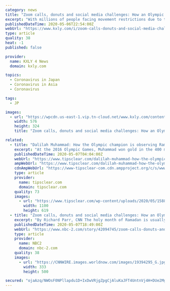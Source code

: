 ```yaml
---
category: news
title: "Zoom calls, donuts and social media challenges: How an Olympic champion is observing Ramadan during the coronavirus pandemic"
excerpt: "With millions of people facing movement restrictions due to the coronavirus pandemic, many Muslims are finding creative ways to break their fast this year. The holy month of Ramadan is usually a time for families and friends to come together,"
publishedDateTime: 2020-05-06T22:54:00Z
webUrl: "https://www.kxly.com/i/zoom-calls-donuts-and-social-media-challenges-how-an-olympic-champion-is-observing-ramadan-during-the-coronavirus-pandemic/"
type: article
quality: 38
heat: -1
published: false

provider:
  name: KXLY 4 News
  domain: kxly.com

topics:
  - Coronavirus in Japan
  - Coronavirus in Asia
  - Coronavirus

tags:
  - JP

images:
  - url: "https://wpcdn.us-east-1.vip.tn-cloud.net/www.kxly.com/content/uploads/2020/05/200506034713-virtual-iftar-1-live-video-1.jpg"
    width: 576
    height: 324
    title: "Zoom calls, donuts and social media challenges: How an Olympic champion is observing Ramadan during the coronavirus pandemic"

related:
  - title: "Dalilah Muhammad: How the Olympic champion is observing Ramadan during the coronavirus pandemic"
    excerpt: "At the 2016 Olympic Games, Muhammad won gold in the 400 meter hurdles on a rainy night in Rio de Janeiro. Her victory made her one of two American Muslim women to win medals at the Games (fencer Ibtihaj Muhammad won a bronze medal)."
    publishedDateTime: 2020-05-07T04:04:00Z
    webUrl: "https://www.tipsclear.com/dalilah-muhammad-how-the-olympic-champion-is-observing-ramadan-during-the-coronavirus-pandemic/"
    ampWebUrl: "https://www.tipsclear.com/dalilah-muhammad-how-the-olympic-champion-is-observing-ramadan-during-the-coronavirus-pandemic/amp/"
    cdnAmpWebUrl: "https://www-tipsclear-com.cdn.ampproject.org/c/s/www.tipsclear.com/dalilah-muhammad-how-the-olympic-champion-is-observing-ramadan-during-the-coronavirus-pandemic/amp/"
    type: article
    provider:
      name: tipsclear.com
      domain: tipsclear.com
    quality: 73
    images:
      - url: "https://www.tipsclear.com/wp-content/uploads/2020/05/1588771929_Dalilah-Muhammad-How-the-Olympic-champion-is-observing-Ramadan-during.jpg"
        width: 1100
        height: 619
  - title: "Zoom calls, donuts and social media challenges: How an Olympic champion is observing Ramadan during the coronavirus pandemic"
    excerpt: "By Richard Parr, CNN The holy month of Ramadan is usually a time for families and friends to come together, but the coronavirus pandemic has changed everything."
    publishedDateTime: 2020-05-07T18:49:00Z
    webUrl: "https://www.nbc-2.com/story/42094745/zoom-calls-donuts-and-social-media-challenges-how-an-olympic-champion-is-observing-ramadan-during-the-coronavirus-pandemic"
    type: article
    provider:
      name: NBC2
      domain: nbc-2.com
    quality: 38
    images:
      - url: "https://CNNWIRE.images.worldnow.com/images/19394295_G.jpg?lastEditedDate=1588761928000"
        width: 333
        height: 500

secured: "ojaAzq/NWOsF0NPllapdu1D+IxDwVRjgZpgCjAluKaJFT4UntnVj4H+DUe2MgDph+2Itf3b1YoGeQ4uz9YcmrNx5TWSZRJ1Iom9YF+DndwODndlhRzh56Hu/ENCJ++su0jZuhR4AUkgkakBCvmXj9JEObwYE011FuIlHi1Lju8UqxpdiRKvPZGewK2/8m0jF6u9MbkMNpgFjNAePSbzmgtCDMfHLzY7L2YLrZwnvtH+eBNDaHQ8LFn+DXoDIHZpTIlaCQyxXbMFduvQnN0it1yX0uZCyaZ+Ud+p8BeB1pK7lqKCqmWECv8496JgVzNt8;lYB40tv8KF9TunqFBm53Eg=="
---
```


